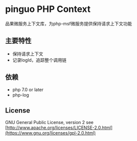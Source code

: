 # pinguo PHP Context

品果微服务上下文库，为php-msf微服务提供保持请求上下文功能

## 主要特性

* 保持请求上下文
* 记录logId，追踪整个调用链

## 依赖

* php 7.0 or later
* php-log

## License

GNU General Public License, version 2 see [http://www.apache.org/licenses/LICENSE-2.0.html](https://www.gnu.org/licenses/gpl-2.0.html)

